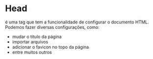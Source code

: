 # Head

é uma tag que tem a funcionalidade de configurar o documento HTML. Podemos fazer diversas configurações, como: 

* mudar o titulo da página
* importar arquivos
* adicionar o favicon no topo da página
* entre muitos outros
